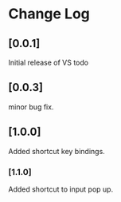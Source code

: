 # Change Log
<!-- 
All notable changes to the "vs-todo" extension will be documented in this file.

Check [Keep a Changelog](http://keepachangelog.com/) for recommendations on how to structure this file. -->

## [0.0.1]

Initial release of VS todo

## [0.0.3]

minor bug fix.

## [1.0.0]

Added shortcut key bindings.

### [1.1.0]

Added shortcut to input pop up.